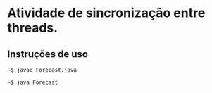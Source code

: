 # Atividade de sincronização entre threads.

## Instruções de uso

```~$ javac Forecast.java```

```~$ java Forecast``` 